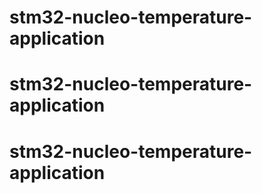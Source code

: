 # stm32-nucleo-temperature-application
# stm32-nucleo-temperature-application
# stm32-nucleo-temperature-application